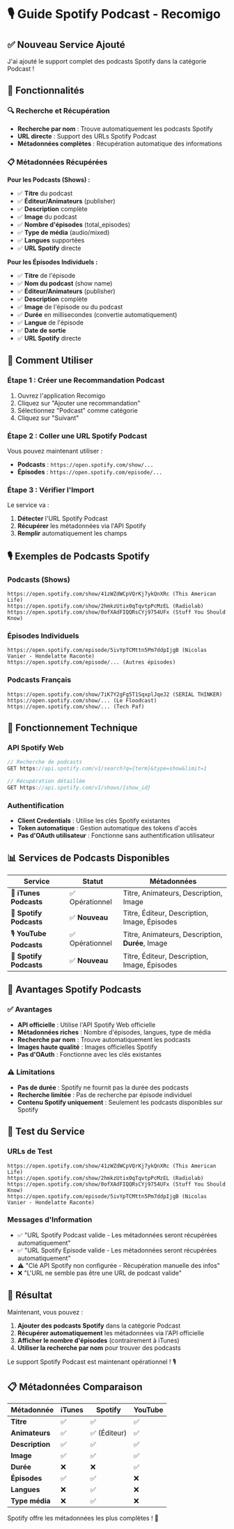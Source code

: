 # 🎙️ Guide Spotify Podcast - Recomigo

## ✅ Nouveau Service Ajouté

J'ai ajouté le support complet des podcasts Spotify dans la catégorie Podcast !

## 🎯 Fonctionnalités

### 🔍 **Recherche et Récupération**
- **Recherche par nom** : Trouve automatiquement les podcasts Spotify
- **URL directe** : Support des URLs Spotify Podcast
- **Métadonnées complètes** : Récupération automatique des informations

### 📋 **Métadonnées Récupérées**

**Pour les Podcasts (Shows) :**
- ✅ **Titre** du podcast
- ✅ **Éditeur/Animateurs** (publisher)
- ✅ **Description** complète
- ✅ **Image** du podcast
- ✅ **Nombre d'épisodes** (total_episodes)
- ✅ **Type de média** (audio/mixed)
- ✅ **Langues** supportées
- ✅ **URL Spotify** directe

**Pour les Épisodes Individuels :**
- ✅ **Titre** de l'épisode
- ✅ **Nom du podcast** (show name)
- ✅ **Éditeur/Animateurs** (publisher)
- ✅ **Description** complète
- ✅ **Image** de l'épisode ou du podcast
- ✅ **Durée** en millisecondes (convertie automatiquement)
- ✅ **Langue** de l'épisode
- ✅ **Date de sortie**
- ✅ **URL Spotify** directe

## 🚀 Comment Utiliser

### Étape 1 : Créer une Recommandation Podcast
1. Ouvrez l'application Recomigo
2. Cliquez sur "Ajouter une recommandation"
3. Sélectionnez "Podcast" comme catégorie
4. Cliquez sur "Suivant"

### Étape 2 : Coller une URL Spotify Podcast
Vous pouvez maintenant utiliser :
- **Podcasts** : `https://open.spotify.com/show/...`
- **Épisodes** : `https://open.spotify.com/episode/...`

### Étape 3 : Vérifier l'Import
Le service va :
1. **Détecter** l'URL Spotify Podcast
2. **Récupérer** les métadonnées via l'API Spotify
3. **Remplir** automatiquement les champs

## 🎙️ Exemples de Podcasts Spotify

### Podcasts (Shows)
```
https://open.spotify.com/show/41zWZdWCpVQrKj7ykQnXRc (This American Life)
https://open.spotify.com/show/2hmkzUtix0qTqvtpPcMzEL (Radiolab)
https://open.spotify.com/show/0ofXAdFIQQRsCYj9754UFx (Stuff You Should Know)
```

### Épisodes Individuels
```
https://open.spotify.com/episode/5ivYpTCMttn5Pm7ddpIjgB (Nicolas Vanier - Hondelatte Raconte)
https://open.spotify.com/episode/... (Autres épisodes)
```

### Podcasts Français
```
https://open.spotify.com/show/7iK7Y2gFg5T1SqxplJqeJ2 (SERIAL THINKER)
https://open.spotify.com/show/... (Le Floodcast)
https://open.spotify.com/show/... (Tech Paf)
```

## 🔧 Fonctionnement Technique

### API Spotify Web
```javascript
// Recherche de podcasts
GET https://api.spotify.com/v1/search?q={term}&type=show&limit=1

// Récupération détaillée
GET https://api.spotify.com/v1/shows/{show_id}
```

### Authentification
- **Client Credentials** : Utilise les clés Spotify existantes
- **Token automatique** : Gestion automatique des tokens d'accès
- **Pas d'OAuth utilisateur** : Fonctionne sans authentification utilisateur

## 📊 Services de Podcasts Disponibles

| Service | Statut | Métadonnées |
|---------|--------|-------------|
| 🍎 **iTunes Podcasts** | ✅ Opérationnel | Titre, Animateurs, Description, Image |
| 🎵 **Spotify Podcasts** | ✅ **Nouveau** | Titre, Éditeur, Description, Image, Épisodes |
| 🎙️ **YouTube Podcasts** | ✅ Opérationnel | Titre, Animateurs, Description, **Durée**, Image |
| 🎵 **Spotify Podcasts** | ✅ **Nouveau** | Titre, Éditeur, Description, Image, Épisodes |

## 🎯 Avantages Spotify Podcasts

### ✅ **Avantages**
- **API officielle** : Utilise l'API Spotify Web officielle
- **Métadonnées riches** : Nombre d'épisodes, langues, type de média
- **Recherche par nom** : Trouve automatiquement les podcasts
- **Images haute qualité** : Images officielles Spotify
- **Pas d'OAuth** : Fonctionne avec les clés existantes

### ⚠️ **Limitations**
- **Pas de durée** : Spotify ne fournit pas la durée des podcasts
- **Recherche limitée** : Pas de recherche par épisode individuel
- **Contenu Spotify uniquement** : Seulement les podcasts disponibles sur Spotify

## 🧪 Test du Service

### URLs de Test
```
https://open.spotify.com/show/41zWZdWCpVQrKj7ykQnXRc (This American Life)
https://open.spotify.com/show/2hmkzUtix0qTqvtpPcMzEL (Radiolab)
https://open.spotify.com/show/0ofXAdFIQQRsCYj9754UFx (Stuff You Should Know)
https://open.spotify.com/episode/5ivYpTCMttn5Pm7ddpIjgB (Nicolas Vanier - Hondelatte Raconte)
```

### Messages d'Information
- ✅ "URL Spotify Podcast valide - Les métadonnées seront récupérées automatiquement"
- ✅ "URL Spotify Episode valide - Les métadonnées seront récupérées automatiquement"
- ⚠️ "Clé API Spotify non configurée - Récupération manuelle des infos"
- ❌ "L'URL ne semble pas être une URL de podcast valide"

## 🎉 Résultat

Maintenant, vous pouvez :
1. **Ajouter des podcasts Spotify** dans la catégorie Podcast
2. **Récupérer automatiquement** les métadonnées via l'API officielle
3. **Afficher le nombre d'épisodes** (contrairement à iTunes)
4. **Utiliser la recherche par nom** pour trouver des podcasts

Le support Spotify Podcast est maintenant opérationnel ! 🎙️

## 📋 Métadonnées Comparaison

| Métadonnée | iTunes | Spotify | YouTube |
|------------|--------|---------|---------|
| **Titre** | ✅ | ✅ | ✅ |
| **Animateurs** | ✅ | ✅ (Éditeur) | ✅ |
| **Description** | ✅ | ✅ | ✅ |
| **Image** | ✅ | ✅ | ✅ |
| **Durée** | ❌ | ❌ | ✅ |
| **Épisodes** | ✅ | ✅ | ❌ |
| **Langues** | ❌ | ✅ | ❌ |
| **Type média** | ❌ | ✅ | ❌ |

Spotify offre les métadonnées les plus complètes ! 🎵 